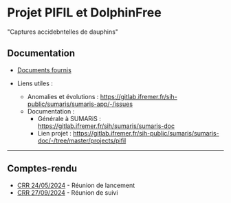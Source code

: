 # Projet PIFIL et DolphinFree

"Captures accidebntelles de dauphins"

## Documentation

- [Documents fournis](./doc)

- Liens utiles :
  * Anomalies et évolutions : https://gitlab.ifremer.fr/sih-public/sumaris/sumaris-app/-/issues
  * Documentation :
    * Générale à SUMARiS : https://gitlab.ifremer.fr/sih/sumaris/sumaris-doc
    * Lien projet : https://gitlab.ifremer.fr/sih-public/sumaris/sumaris-doc/-/tree/master/projects/pifil

---
## Comptes-rendu

- [CRR 24/05/2024](crr/pifil-crr-24-001-compte_rendu_visio-2024-05-24.md) - Réunion de lancement 
- [CRR 27/09/2024](crr/pifil-crr-24-002-compte_rendu_visio-2024-09-27.md) - Réunion de suivi 


